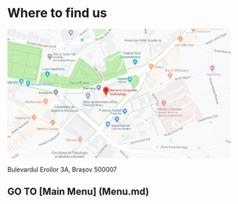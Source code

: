 ﻿# Where to find us

![](map.jpg)

Bulevardul Eroilor 3A, Brașov 500007

## GO TO [Main Menu] (Menu.md)
